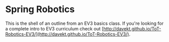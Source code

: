# Spring Robotics

This is the shell of an outline from an EV3 basics class. If you're looking for a complete intro to EV3 curriculum check out [http://davekt.github.io/ToT-Robotics-EV3/](http://davekt.github.io/ToT-Robotics-EV3/).

